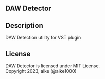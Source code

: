 DAW Detector
---

## Description
DAW Detection utility for VST plugin


## License
DAW Detector is licensed under MIT License.  
Copyright 2023, aike (@aike1000)  
